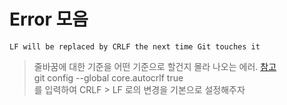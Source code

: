 Error 모음
==========

```
LF will be replaced by CRLF the next time Git touches it
```
> 줄바꿈에 대한 기준을 어떤 기준으로 할건지 몰라 나오는 에러. [참고](https://dabo-dev.tistory.com/13)   
> git config --global core.autocrlf true   
> 를 입력하여 CRLF > LF 로의 변경을 기본으로 설정해주자
